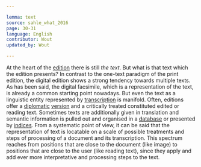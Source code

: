 ```yaml
---

lemma: text
source: sahle_what_2016
page: 30-31
language: English
contributor: Wout
updated_by: Wout

---
```


At the heart of the [edition](editionScholarly.html) there is still _the text_. But what is that text which the edition presents? In contrast to the one-text paradigm of the print edition, the digital edition shows a strong tendency towards multiple texts. As has been said, the digital facsimile, which is a representation of the text, is already a common starting point nowadays. But even the text as a linguistic entity represented by [transcription](transcription.html) is manifold. Often, editions offer a [diplomatic](transcriptionDiplomatic) [version](version.html) and a critically treated constituted edited or reading text. Sometimes texts are additionally given in translation and semantic information is pulled out and organised in a [database](database.html) or presented by [indices](index.html). From a systematic point of view, it can be said that the representation of text is locatable on a scale of possible treatments and steps of processing of a document and its transcription. This spectrum reaches from positions that are close to the document (like image) to positions that are close to the user (like reading text), since they apply and add ever more interpretative and processing steps to the text.
